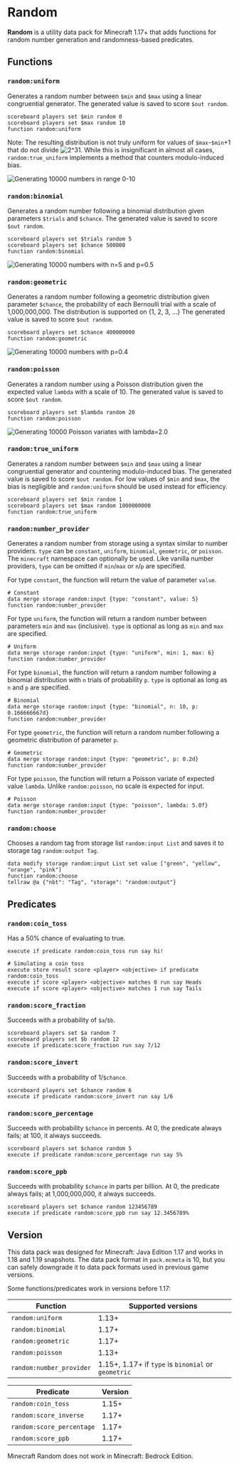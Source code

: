 # Random

**Random** is a utility data pack for Minecraft 1.17+ that adds functions for random number generation and randomness-based predicates.

## Functions

### `random:uniform`

Generates a random number between `$min` and `$max` using a linear congruential generator.
The generated value is saved to score `$out random`.

```mcfunction
scoreboard players set $min random 0
scoreboard players set $max random 10
function random:uniform
```

Note: The resulting distribution is not truly uniform for values of `$max`-`$min`+1 that do not divide ![2^31](https://render.githubusercontent.com/render/math?math=2^31).
While this is insignificant in almost all cases, `random:true_uniform` implements a method that counters modulo-induced bias.

![Generating 10000 numbers in range 0-10](https://cdn.discordapp.com/attachments/925818091475202118/926850852709359616/unknown.png)

### `random:binomial`

Generates a random number following a binomial distribution given parameters `$trials` and `$chance`.
The generated value is saved to score `$out random`.

```mcfunction
scoreboard players set $trials random 5
scoreboard players set $chance 500000
function random:binomial
```

![Generating 10000 numbers with n=5 and p=0.5](https://cdn.discordapp.com/attachments/925818091475202118/925820827851698236/unknown.png)

### `random:geometric`

Generates a random number following a geometric distribution given parameter `$chance`, the probability of each Bernoulli trial with a scale of 1,000,000,000.
The distribution is supported on {1, 2, 3, ...}
The generated value is saved to score `$out random`.

```mcfunction
scoreboard players set $chance 400000000
function random:geometric
```

![Generating 10000 numbers with p=0.4](https://cdn.discordapp.com/attachments/925818091475202118/957630561965465610/unknown.png)

### `random:poisson`

Generates a random number using a Poisson distribution given the expected value `lambda` with a scale of 10.
The generated value is saved to score `$out random`.

```mcfunction
scoreboard players set $lambda random 20
function random:poisson
```

![Generating 10000 Poisson variates with lambda=2.0](https://cdn.discordapp.com/attachments/925818091475202118/926851511345119262/unknown.png)

### `random:true_uniform`

Generates a random number between `$min` and `$max` using a linear congruential generator and countering modulo-induced bias.
The generated value is saved to score `$out random`.
For low values of `$min` and `$max`, the bias is negligible and `random:uniform` should be used instead for efficiency.

```mcfunction
scoreboard players set $min random 1
scoreboard players set $max random 1000000000
function random:true_uniform
```

### `random:number_provider`

Generates a random number from storage using a syntax similar to number providers.
`type` can be `constant`, `uniform`, `binomial`, `geometric`, or `poisson`.
The `minecraft` namespace can optionally be used.
Like vanilla number providers, `type` can be omitted if `min`/`max` or `n`/`p` are specified.

For type `constant`, the function will return the value of parameter `value`.

```mcfunction
# Constant
data merge storage random:input {type: "constant", value: 5}
function random:number_provider
```

For type `uniform`, the function will return a random number between parameters `min` and `max` (inclusive).
`type` is optional as long as `min` and `max` are specified.

```mcfunction
# Uniform
data merge storage random:input {type: "uniform", min: 1, max: 6}
function random:number_provider
```

For type `binomial`, the function will return a random number following a binomial distribution with `n` trials of probability `p`.
`type` is optional as long as `n` and `p` are specified.

```mcfunction
# Binomial
data merge storage random:input {type: "binomial", n: 10, p: 0.166666667d}
function random:number_provider
```

For type `geometric`, the function will return a random number following a geometric distribution of parameter `p`.

```mcfunction
# Geometric
data merge storage random:input {type: "geometric", p: 0.2d}
function random:number_provider
```

For type `poisson`, the function will return a Poisson variate of expected value `lambda`. Unlike `random:poisson`, no scale is expected for input.

```mcfunction
# Poisson
data merge storage random:input {type: "poisson", lambda: 5.0f}
function random:number_provider
```

### `random:choose`

Chooses a random tag from storage list `random:input List` and saves it to storage tag `random:output Tag`.

```mcfunction
data modify storage random:input List set value ["green", "yellow", "orange", "pink"]
function random:choose
tellraw @a {"nbt": "Tag", "storage": "random:output"}
```

## Predicates

### `random:coin_toss`

Has a 50% chance of evaluating to true.

```mcfunction
execute if predicate random:coin_toss run say hi!
```

```mcfunction
# Simulating a coin toss
execute store result score <player> <objective> if predicate random:coin_toss
execute if score <player> <objective> matches 0 run say Heads
execute if score <player> <objective> matches 1 run say Tails
```

### `random:score_fraction`

Succeeds with a probability of `$a`/`$b`.

```mcfunction
scoreboard players set $a random 7
scoreboard players set $b random 12
execute if predicate:score_fraction run say 7/12
```

### `random:score_invert`

Succeeds with a probability of 1/`$chance`.

```mcfunction
scoreboard players set $chance random 6
execute if predicate random:score_invert run say 1/6
```

### `random:score_percentage`

Succeeds with probability `$chance` in percents. At 0, the predicate always fails; at 100, it always succeeds.

```mcfunction
scoreboard players set $chance random 5
execute if predicate random:score_percentage run say 5%
```

### `random:score_ppb`

Succeeds with probability `$chance` in parts per billion. At 0, the predicate always fails; at 1,000,000,000, it always succeeds.

```mcfunction
scoreboard players set $chance random 123456789
execute if predicate random:score_ppb run say 12.3456789%
```

## Version

This data pack was designed for Minecraft: Java Edition 1.17 and works in 1.18 and 1.19 snapshots.
The data pack format in `pack.mcmeta` is 10, but you can safely downgrade it to data pack formats used in previous game versions.

Some functions/predicates work in versions before 1.17:

| Function                 | Supported versions                                  |
|--------------------------|-----------------------------------------------------|
| `random:uniform`         | 1.13+                                               |
| `random:binomial`        | 1.17+                                               |
| `random:geometric`       | 1.17+                                               |
| `random:poisson`         | 1.13+                                               |
| `random:number_provider` | 1.15+, 1.17+ if `type` is `binomial` or `geometric` |

| Predicate                 | Version |
|---------------------------|---------|
| `random:coin_toss`        | 1.15+   |
| `random:score_inverse`    | 1.17+   |
| `random:score_percentage` | 1.17+   |
| `random:score_ppb`        | 1.17+   |

Minecraft Random does not work in Minecraft: Bedrock Edition.
